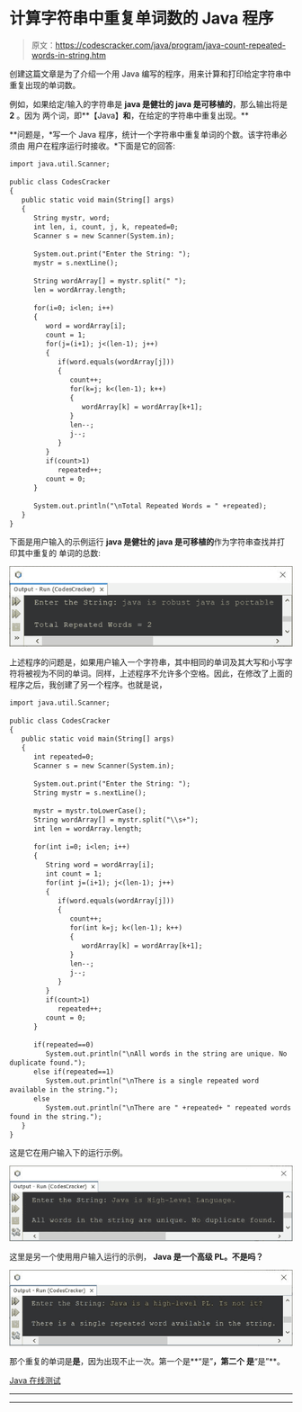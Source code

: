 # 计算字符串中重复单词数的 Java 程序

> 原文：<https://codescracker.com/java/program/java-count-repeated-words-in-string.htm>

创建这篇文章是为了介绍一个用 Java 编写的程序，用来计算和打印给定字符串中重复出现的单词数。

例如，如果给定/输入的字符串是 **java 是健壮的 java 是可移植的**，那么输出将是 **2** 。因为 两个词，即**【Java】**和**，在给定的字符串中重复出现。**

 **问题是，*写一个 Java 程序，统计一个字符串中重复单词的个数。该字符串必须由 用户在程序运行时接收。*下面是它的回答:

```
import java.util.Scanner;

public class CodesCracker
{
   public static void main(String[] args)
   {
      String mystr, word;
      int len, i, count, j, k, repeated=0;
      Scanner s = new Scanner(System.in);

      System.out.print("Enter the String: ");
      mystr = s.nextLine();

      String wordArray[] = mystr.split(" ");
      len = wordArray.length;

      for(i=0; i<len; i++)
      {
         word = wordArray[i];
         count = 1;
         for(j=(i+1); j<(len-1); j++)
         {
            if(word.equals(wordArray[j]))
            {
               count++;
               for(k=j; k<(len-1); k++)
               {
                  wordArray[k] = wordArray[k+1];
               }
               len--;
               j--;
            }
         }
         if(count>1)
            repeated++;
         count = 0;
      }

      System.out.println("\nTotal Repeated Words = " +repeated);
   }
}
```

下面是用户输入的示例运行 **java 是健壮的 java 是可移植的**作为字符串查找并打印其中重复的 单词的总数:

![java count repeated words in string](img/0de7084e4fd71c49af6de34534a01573.png)

上述程序的问题是，如果用户输入一个字符串，其中相同的单词及其大写和小写字符将被视为不同的单词。同样，上述程序不允许多个空格。因此，在修改了上面的程序之后，我创建了另一个程序。也就是说，

```
import java.util.Scanner;

public class CodesCracker
{
   public static void main(String[] args)
   {
      int repeated=0;
      Scanner s = new Scanner(System.in);

      System.out.print("Enter the String: ");
      String mystr = s.nextLine();

      mystr = mystr.toLowerCase();
      String wordArray[] = mystr.split("\\s+");
      int len = wordArray.length;

      for(int i=0; i<len; i++)
      {
         String word = wordArray[i];
         int count = 1;
         for(int j=(i+1); j<(len-1); j++)
         {
            if(word.equals(wordArray[j]))
            {
               count++;
               for(int k=j; k<(len-1); k++)
               {
                  wordArray[k] = wordArray[k+1];
               }
               len--;
               j--;
            }
         }
         if(count>1)
            repeated++;
         count = 0;
      }

      if(repeated==0)
         System.out.println("\nAll words in the string are unique. No duplicate found.");
      else if(repeated==1)
         System.out.println("\nThere is a single repeated word available in the string.");
      else
         System.out.println("\nThere are " +repeated+ " repeated words found in the string.");
   }
}
```

这是它在用户输入下的运行示例。

![java count duplicate words in string](img/fda9588fa304168411335f046a6e1854.png)

这里是另一个使用用户输入运行的示例， **Java 是一个高级 PL。不是吗？**

![count number of duplicate words in string java](img/ee95ef4f034b93420351452f9079abda.png)

那个重复的单词是**是**，因为出现不止一次。第一个是**“是”**，第二个 是**“是”**。

[Java 在线测试](/exam/showtest.php?subid=1)

* * *

* * ***